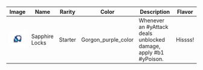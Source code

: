| Image | Name | Rarity | Color | Description | Flavor |
| ----- | ---- | ------ | ----- | ----------- | ------ |
| ![](relics/gorgonmod-SapphireLocks.png) | Sapphire Locks | Starter | Gorgon_purple_color | Whenever an #yAttack deals unblocked damage, apply #b1 #yPoison. | Hissss! |
